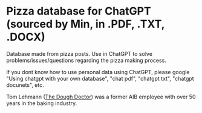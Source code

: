 # Pizza database for ChatGPT (sourced by Min, in .PDF, .TXT, .DOCX)

Database made from pizza posts. Use in ChatGPT to solve problems/issues/questions regarding the pizza making process. 

If you dont know how to use personal data using ChatGPT, please google 
"Using chatgpt with your own database",
"chat pdf", 
"chatgpt txt", 
"chatgpt docunets", 
etc. 

Tom Lehmann (<a href="https://doughdoctor.com/index.html">The Dough Doctor</a>) was a former AIB employee with over 50 years in the baking industry. 



